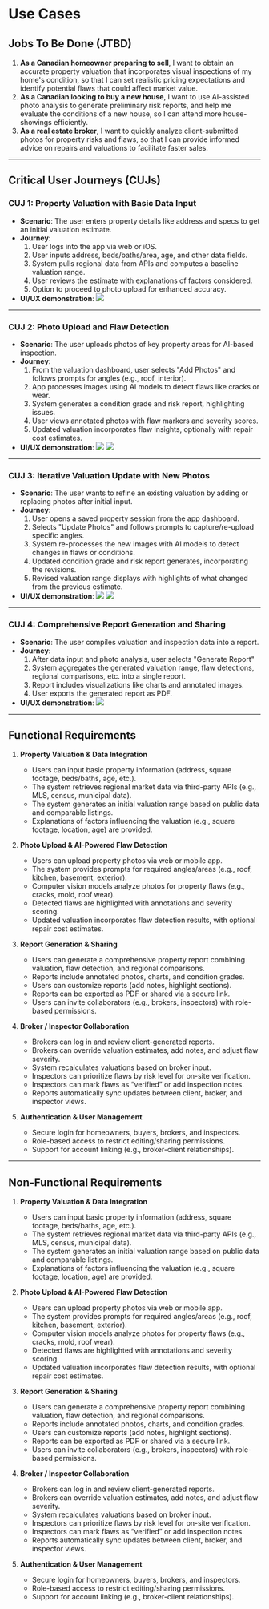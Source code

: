 # Use Cases

## Jobs To Be Done (JTBD)

1. **As a Canadian homeowner preparing to sell**, I want to obtain an accurate property valuation that incorporates visual inspections of my home's condition, so that I can set realistic pricing expectations and identify potential flaws that could affect market value.  
2. **As a Canadian looking to buy a new house**, I want to use AI-assisted photo analysis to generate preliminary risk reports, and help me evaluate the conditions of a new house, so I can attend more house-showings efficiently.  
3. **As a real estate broker**, I want to quickly analyze client-submitted photos for property risks and flaws, so that I can provide informed advice on repairs and valuations to facilitate faster sales.

---

## Critical User Journeys (CUJs)

### CUJ 1: Property Valuation with Basic Data Input  
- **Scenario**: The user enters property details like address and specs to get an initial valuation estimate.  
- **Journey**:  
  1. User logs into the app via web or iOS.  
  2. User inputs address, beds/baths/area, age, and other data fields.  
  3. System pulls regional data from APIs and computes a baseline valuation range.  
  4. User reviews the estimate with explanations of factors considered.
  5. Option to proceed to photo upload for enhanced accuracy.
- **UI/UX demonstration**:
![](./cuj_input.jpg)

---

### CUJ 2: Photo Upload and Flaw Detection  
- **Scenario**: The user uploads photos of key property areas for AI-based inspection.  
- **Journey**:  
  1. From the valuation dashboard, user selects "Add Photos" and follows prompts for angles (e.g., roof, interior).  
  2. App processes images using AI models to detect flaws like cracks or wear.  
  3. System generates a condition grade and risk report, highlighting issues.  
  4. User views annotated photos with flaw markers and severity scores.  
  5. Updated valuation incorporates flaw insights, optionally with repair cost estimates.  
- **UI/UX demonstration**:
![](./cuj_photo.jpg)
![](./cuj_assess.jpg)

---

### CUJ 3: Iterative Valuation Update with New Photos
- **Scenario**: The user wants to refine an existing valuation by adding or replacing photos after initial input.
- **Journey**:
   1. User opens a saved property session from the app dashboard.
   2. Selects "Update Photos" and follows prompts to capture/re-upload specific angles.
   3. System re-processes the new images with AI models to detect changes in flaws or conditions.
   4. Updated condition grade and risk report generates, incorporating the revisions.
   5. Revised valuation range displays with highlights of what changed from the previous estimate.
- **UI/UX demonstration**:
![](./cuj_dashboard.jpg)
![](./cuj_update.jpg)

---

### CUJ 4: Comprehensive Report Generation and Sharing  
- **Scenario**: The user compiles valuation and inspection data into a report.  
- **Journey**:  
  1. After data input and photo analysis, user selects "Generate Report"
  2. System aggregates the generated valuation range, flaw detections, regional comparisons, etc. into a single report.
  3. Report includes visualizations like charts and annotated images. 
  4. User exports the generated report as PDF.
- **UI/UX demonstration**:
![](./cuj_assess.jpg)

---


## Functional Requirements

1. **Property Valuation & Data Integration**
   - Users can input basic property information (address, square footage, beds/baths, age, etc.).
   - The system retrieves regional market data via third-party APIs (e.g., MLS, census, municipal data).
   - The system generates an initial valuation range based on public data and comparable listings.
   - Explanations of factors influencing the valuation (e.g., square footage, location, age) are provided.
     
2. **Photo Upload & AI-Powered Flaw Detection**
   - Users can upload property photos via web or mobile app.
   - The system provides prompts for required angles/areas (e.g., roof, kitchen, basement, exterior).
   - Computer vision models analyze photos for property flaws (e.g., cracks, mold, roof wear).
   - Detected flaws are highlighted with annotations and severity scoring.
   - Updated valuation incorporates flaw detection results, with optional repair cost estimates.

3. **Report Generation & Sharing**
   - Users can generate a comprehensive property report combining valuation, flaw detection, and regional comparisons.
   - Reports include annotated photos, charts, and condition grades.
   - Users can customize reports (add notes, highlight sections).
   - Reports can be exported as PDF or shared via a secure link.
   - Users can invite collaborators (e.g., brokers, inspectors) with role-based permissions.

4. **Broker / Inspector Collaboration**
   - Brokers can log in and review client-generated reports.
   - Brokers can override valuation estimates, add notes, and adjust flaw severity.
   - System recalculates valuations based on broker input.
   - Inspectors can prioritize flaws by risk level for on-site verification.
   - Inspectors can mark flaws as “verified” or add inspection notes.
   - Reports automatically sync updates between client, broker, and inspector views.
     
5. **Authentication & User Management**
   - Secure login for homeowners, buyers, brokers, and inspectors.
   - Role-based access to restrict editing/sharing permissions.
   - Support for account linking (e.g., broker-client relationships).

---

## Non-Functional Requirements

1. **Property Valuation & Data Integration**
   - Users can input basic property information (address, square footage, beds/baths, age, etc.).
   - The system retrieves regional market data via third-party APIs (e.g., MLS, census, municipal data).
   - The system generates an initial valuation range based on public data and comparable listings.
   - Explanations of factors influencing the valuation (e.g., square footage, location, age) are provided.
     
2. **Photo Upload & AI-Powered Flaw Detection**
   - Users can upload property photos via web or mobile app.
   - The system provides prompts for required angles/areas (e.g., roof, kitchen, basement, exterior).
   - Computer vision models analyze photos for property flaws (e.g., cracks, mold, roof wear).
   - Detected flaws are highlighted with annotations and severity scoring.
   - Updated valuation incorporates flaw detection results, with optional repair cost estimates.

3. **Report Generation & Sharing**
   - Users can generate a comprehensive property report combining valuation, flaw detection, and regional comparisons.
   - Reports include annotated photos, charts, and condition grades.
   - Users can customize reports (add notes, highlight sections).
   - Reports can be exported as PDF or shared via a secure link.
   - Users can invite collaborators (e.g., brokers, inspectors) with role-based permissions.

4. **Broker / Inspector Collaboration**
   - Brokers can log in and review client-generated reports.
   - Brokers can override valuation estimates, add notes, and adjust flaw severity.
   - System recalculates valuations based on broker input.
   - Inspectors can prioritize flaws by risk level for on-site verification.
   - Inspectors can mark flaws as “verified” or add inspection notes.
   - Reports automatically sync updates between client, broker, and inspector views.
     
5. **Authentication & User Management**
   - Secure login for homeowners, buyers, brokers, and inspectors.
   - Role-based access to restrict editing/sharing permissions.
   - Support for account linking (e.g., broker-client relationships).
